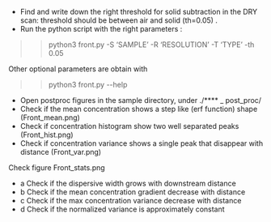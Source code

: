 - Find and write down the right threshold for solid subtraction in the DRY scan: threshold should be between air and solid (th=0.05) .
- Run the python script with the right parameters :
  
>> python3 front.py -S ‘SAMPLE’ -R ‘RESOLUTION’ -T ‘TYPE’ -th 0.05

Other optional parameters are obtain with

>> python3 front.py --help

- Open postproc figures in the sample directory, under ./**** _ post_proc/
- Check if the mean concentration shows a step like (erf function) shape (Front_mean.png)
- Check if concentration histogram show two well separated peaks (Front_hist.png)
- Check if concentration variance shows a single peak that disappear with distance (Front_var.png)

Check figure Front_stats.png

- a Check if the dispersive width grows with downstream distance
- b Check if the mean concentration gradient decrease with distance
- c Check if the max concentration variance decrease with distance
- d Check if the normalized variance is approximately constant
